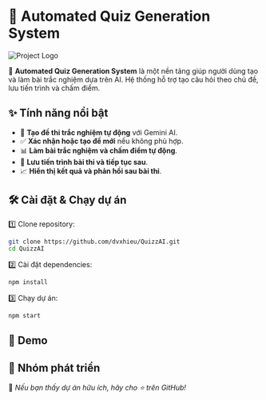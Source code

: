 # 🎯 Automated Quiz Generation System

![Project Logo](link_to_image.png)

🚀 **Automated Quiz Generation System** là một nền tảng giúp người dùng tạo và làm bài trắc nghiệm dựa trên AI. Hệ thống hỗ trợ tạo câu hỏi theo chủ đề, lưu tiến trình và chấm điểm.

## ✨ Tính năng nổi bật
- 📝 **Tạo đề thi trắc nghiệm tự động** với Gemini AI.
- ✅ **Xác nhận hoặc tạo đề mới** nếu không phù hợp.
- 📊 **Làm bài trắc nghiệm và chấm điểm tự động**.
- 💾 **Lưu tiến trình bài thi và tiếp tục sau**.
- 📈 **Hiển thị kết quả và phản hồi sau bài thi**.

## 🛠 Cài đặt & Chạy dự án
1️⃣ Clone repository:
```bash
git clone https://github.com/dvxhieu/QuizzAI.git
cd QuizzAI
```
2️⃣ Cài đặt dependencies:
```bash
npm install
```
3️⃣ Chạy dự án:
```bash
npm start
```

## 🎥 Demo


## 👥 Nhóm phát triển

📌 *Nếu bạn thấy dự án hữu ích, hãy cho ⭐ trên GitHub!*

